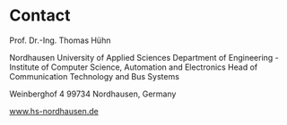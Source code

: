 # Contact
Prof. Dr.-Ing. Thomas Hühn

Nordhausen University of Applied Sciences
Department of Engineering - Institute of Computer Science, Automation and Electronics
Head of Communication Technology and Bus Systems

Weinberghof 4
99734 Nordhausen, Germany

www.hs-nordhausen.de